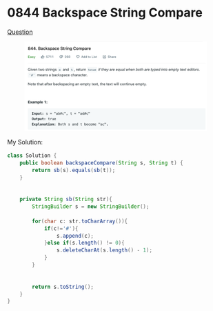 # 0844 Backspace String Compare

[Question](https://leetcode.com/problems/backspace-string-compare/)

<figure><img src="../.gitbook/assets/image.png" alt=""><figcaption></figcaption></figure>



My Solution:

```java
class Solution {
    public boolean backspaceCompare(String s, String t) {
        return sb(s).equals(sb(t));
    }
    
    
    private String sb(String str){
        StringBuilder s = new StringBuilder();
        
        for(char c: str.toCharArray()){
            if(c!='#'){
                s.append(c);
            }else if(s.length() != 0){
                s.deleteCharAt(s.length() - 1);
            }
        }
        
        
        return s.toString();
    }
}
```

